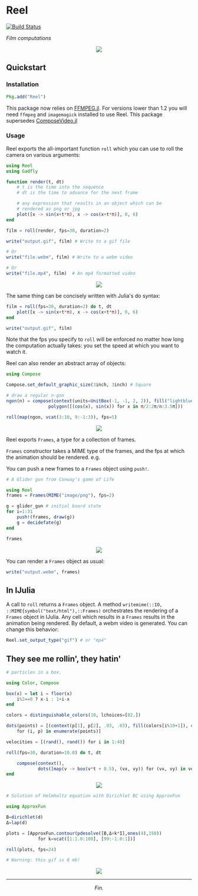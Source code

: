 # Reel

[![Build Status](https://travis-ci.org/shashi/Reel.jl.svg?branch=master)](https://travis-ci.org/shashi/Reel.jl)

*Film computations*

<p align="center">
    <img src="http://shashi.github.io/.assets/Reel/conway.gif" />
</p>

## Quickstart

### Installation
```julia
Pkg.add("Reel")
```

This package now relies on [FFMPEG.jl](https://github.com/JuliaIO/FFMPEG.jl). For versions lower than 1.2 you will need `ffmpeg` and `imagemagick` installed to use Reel. This package supersedes [ComposeVideo.jl](https://github.com/arnim/ComposeVideo.jl)

### Usage

Reel exports the all-important function `roll` which you can use to roll the camera on various arguments:

```julia
using Reel
using Gadfly

function render(t, dt)
    # t is the time into the sequence
    # dt is the time to advance for the next frame

    # any expression that results in an object which can be
    # rendered as png or jpg
    plot([x -> sin(x+t*π), x -> cos(x+t*π)], 0, 6)
end

film = roll(render, fps=30, duration=2)

write("output.gif", film) # Write to a gif file

# Or
write("file.webm", film) # Write to a webm video

# Or
write("file.mp4", film)  # An mp4 formatted video
```
<p align="center">
    <img src="http://shashi.github.io/.assets/Reel/sincos.gif" />
</p>

The same thing can be concisely written with Julia's do syntax:

```julia
film = roll(fps=30, duration=2) do t, dt
    plot([x -> sin(x+t*π), x -> cos(x+t*π)], 0, 6)
end

write("output.gif", film)
```

Note that the fps you specify to `roll` will be enforced no matter how long the computation actually takes: you set the speed at which you want to watch it.

Reel can also render an abstract array of objects:

```julia
using Compose

Compose.set_default_graphic_size(3inch, 3inch) # Square

# draw a regular n-gon
ngon(n) = compose(context(units=UnitBox(-1, -1, 2, 2)), fill("lightblue"),
                polygon([(cos(x), sin(x)) for x in π/2:2π/n:3.5π]))

roll(map(ngon, vcat(3:10, 9:-1:3)), fps=5)
```

<p align="center">
    <img src="http://shashi.github.io/.assets/Reel/ngon.gif" />
</p>


Reel exports `Frames`, a type for a collection of frames.

`Frames` constructor takes a MIME type of the frames, and the fps at which the animation should be rendered. e.g.

You can push a new frames to a `Frames` object using `push!`.

```julia
# A Glider gun from Conway's game of Life

using Reel
frames = Frames(MIME("image/png"), fps=2)

g = glider_gun # initial board state
for i=1:31
    push!(frames, draw(g))
    g = decidefate(g)
end

frames

```

<p align="center">
    <img src="http://shashi.github.io/.assets/Reel/conway.gif" />
</p>

You can render a `Frames` object as usual:

```julia
write("output.webm", frames)
```

## In IJulia

A call to `roll` returns a `Frames` object. A method `writemime(::IO, ::MIME{symbol("text/html"),::Frames)` orchestrates the rendering of a `Frames` object in IJulia. Any cell which results in a `Frames` results in the animation being rendered. By default, a webm video is generated. You can change this behavior:

```julia
Reel.set_output_type("gif") # or "mp4"
```

## They see me rollin', they hatin'

```julia
# particles in a box.

using Color, Compose

box(x) = let i = floor(x)
    i%2==0 ? x-i : 1+i-x
end

colors = distinguishable_colors(10, lchoices=[82.])

dots(points) = [(context(p[1], p[2], .03, .03), fill(colors[i%10+1]), circle())
    for (i, p) in enumerate(points)]

velocities = [(rand(), rand()) for i in 1:40]

roll(fps=30, duration=10.0) do t, dt

    compose(context(),
            dots([map(v -> box(v*t + 0.5), (vx, vy)) for (vx, vy) in velocities])...)
end

```
<p align="center">
    <img src="http://shashi.github.io/.assets/Reel/balls.gif" />
</p>

```julia
# Solution of Helmholtz equation with Dirichlet BC using ApproxFun

using ApproxFun

B=dirichlet(d)
Δ=lap(d)

plots = [ApproxFun.contour(pdesolve([B,Δ+k*I],ones(4),150))
            for k=vcat([1:1.0:100], [99:-1.0:1])]

roll(plots, fps=24)

# Warning: this gif is 8 mb!
```

<p align="center">
    <img src="http://shashi.github.io/.assets/Reel/helmholtz.gif" />
</p>

---

<p align="center">
    <em>Fin.</em>
</p>
